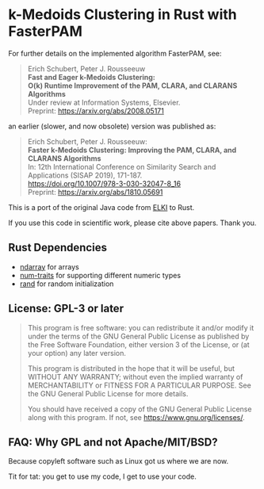 # k-Medoids Clustering in Rust with FasterPAM

For further details on the implemented algorithm FasterPAM, see:

> Erich Schubert, Peter J. Rousseeuw  
> **Fast and Eager k-Medoids Clustering:  
> O(k) Runtime Improvement of the PAM, CLARA, and CLARANS Algorithms**  
> Under review at Information Systems, Elsevier.  
> Preprint: <https://arxiv.org/abs/2008.05171>

an earlier (slower, and now obsolete) version was published as:

> Erich Schubert, Peter J. Rousseeuw:  
> **Faster k-Medoids Clustering: Improving the PAM, CLARA, and CLARANS Algorithms**  
> In: 12th International Conference on Similarity Search and Applications (SISAP 2019), 171-187.  
> <https://doi.org/10.1007/978-3-030-32047-8_16>  
> Preprint: <https://arxiv.org/abs/1810.05691>

This is a port of the original Java code from [ELKI](https://elki-project.github.io/) to Rust.

If you use this code in scientific work, please cite above papers. Thank you.

## Rust Dependencies

* [ndarray](https://docs.rs/ndarray/) for arrays
* [num-traits](https://docs.rs/num-traits/) for supporting different numeric types
* [rand](https://docs.rs/rand/) for random initialization

## License: GPL-3 or later

> This program is free software: you can redistribute it and/or modify
> it under the terms of the GNU General Public License as published by
> the Free Software Foundation, either version 3 of the License, or
> (at your option) any later version.
> 
> This program is distributed in the hope that it will be useful,
> but WITHOUT ANY WARRANTY; without even the implied warranty of
> MERCHANTABILITY or FITNESS FOR A PARTICULAR PURPOSE.  See the
> GNU General Public License for more details.
> 
> You should have received a copy of the GNU General Public License
> along with this program.  If not, see <https://www.gnu.org/licenses/>.

## FAQ: Why GPL and not Apache/MIT/BSD?

Because copyleft software such as Linux got us where we are now.

Tit for tat: you get to use my code, I get to use your code.
